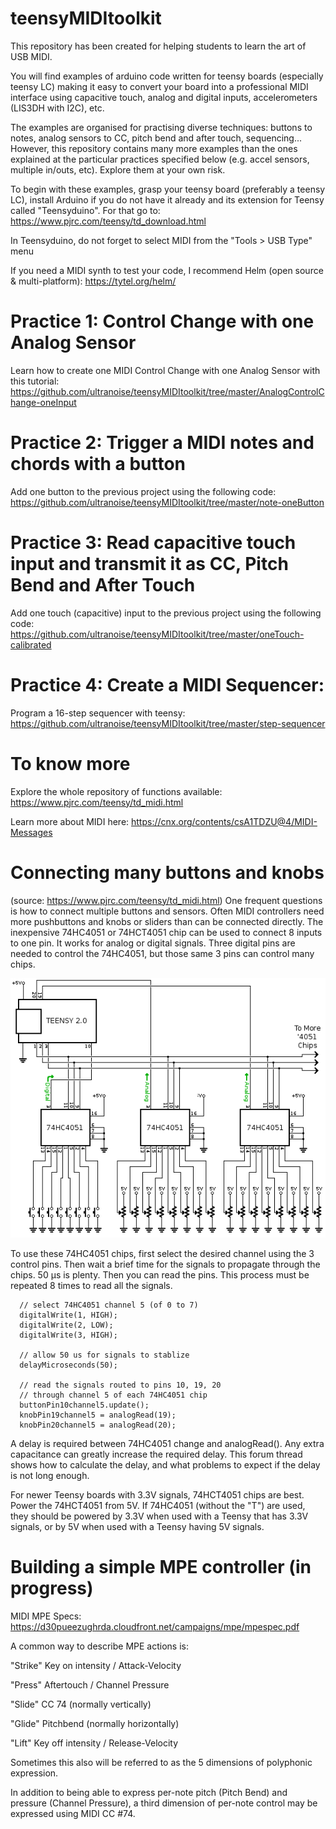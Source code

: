 # teensyMIDItoolkit

This repository has been created for helping students to learn the art of USB MIDI.  

You will find examples of arduino code written for teensy boards (especially teensy LC) making it easy to convert your board into a professional MIDI interface using capacitive touch, analog and digital inputs, accelerometers (LIS3DH with I2C), etc.

The examples are organised for practising diverse techniques: buttons to notes, analog sensors to CC, pitch bend and after touch, sequencing... However, this repository contains many more examples than the ones explained at the particular practices specified below (e.g. accel sensors, multiple in/outs, etc). Explore them at your own risk.

To begin with these examples, grasp your teensy board (preferably a teensy LC), install Arduino if you do not have it already and its extension for Teensy called "Teensyduino". For that go to: https://www.pjrc.com/teensy/td_download.html

In Teensyduino, do not forget to select MIDI from the "Tools > USB Type" menu

If you need a MIDI synth to test your code, I recommend Helm (open source & multi-platform): https://tytel.org/helm/

# Practice 1: Control Change with one Analog Sensor
Learn how to create one MIDI Control Change with one Analog Sensor with this tutorial: https://github.com/ultranoise/teensyMIDItoolkit/tree/master/AnalogControlChange-oneInput

# Practice 2: Trigger a MIDI notes and chords with a button
Add one button to the previous project using the following code: https://github.com/ultranoise/teensyMIDItoolkit/tree/master/note-oneButton

# Practice 3: Read capacitive touch input and transmit it as CC, Pitch Bend and After Touch
Add one touch (capacitive) input to the previous project using the following code: https://github.com/ultranoise/teensyMIDItoolkit/tree/master/oneTouch-calibrated

# Practice 4: Create a MIDI Sequencer:
Program a 16-step sequencer with teensy: https://github.com/ultranoise/teensyMIDItoolkit/tree/master/step-sequencer

# To know more
Explore the whole repository of functions available: https://www.pjrc.com/teensy/td_midi.html

Learn more about MIDI here: https://cnx.org/contents/csA1TDZU@4/MIDI-Messages

# Connecting many buttons and knobs 
(source: https://www.pjrc.com/teensy/td_midi.html)
One frequent questions is how to connect multiple buttons and sensors. Often MIDI controllers need more pushbuttons and knobs or sliders than can be connected directly. The inexpensive 74HC4051 or 74HCT4051 chip can be used to connect 8 inputs to one pin. It works for analog or digital signals. Three digital pins are needed to control the 74HC4051, but those same 3 pins can control many chips.  

![alt text](ioexpand.png)

 To use these 74HC4051 chips, first select the desired channel using the 3 control pins. Then wait a brief time for the signals to propagate through the chips. 50 µs is plenty. Then you can read the pins. This process must be repeated 8 times to read all the signals.

```
  // select 74HC4051 channel 5 (of 0 to 7)
  digitalWrite(1, HIGH);
  digitalWrite(2, LOW);
  digitalWrite(3, HIGH);
  
  // allow 50 us for signals to stablize
  delayMicroseconds(50);
  
  // read the signals routed to pins 10, 19, 20
  // through channel 5 of each 74HC4051 chip
  buttonPin10channel5.update();
  knobPin19channel5 = analogRead(19);
  knobPin20channel5 = analogRead(20);
```

A delay is required between 74HC4051 change and analogRead(). Any extra capacitance can greatly increase the required delay. This forum thread shows how to calculate the delay, and what problems to expect if the delay is not long enough.

For newer Teensy boards with 3.3V signals, 74HCT4051 chips are best. Power the 74HCT4051 from 5V. If 74HC4051 (without the "T") are used, they should be powered by 3.3V when used with a Teensy that has 3.3V signals, or by 5V when used with a Teensy having 5V signals.

# Building a simple MPE controller (in progress)

MIDI MPE Specs: https://d30pueezughrda.cloudfront.net/campaigns/mpe/mpespec.pdf

A common way to describe MPE actions is:

"Strike" Key on intensity / Attack-Velocity

"Press" Aftertouch / Channel Pressure

"Slide" CC 74 (normally vertically)

"Glide" Pitchbend (normally horizontally)

"Lift" Key off intensity / Release-Velocity

Sometimes this also will be referred to as the 5 dimensions of polyphonic expression.

In addition to being able to express per-note pitch (Pitch Bend) and pressure (Channel Pressure), a third dimension of per-note control may be expressed using MIDI CC #74.
